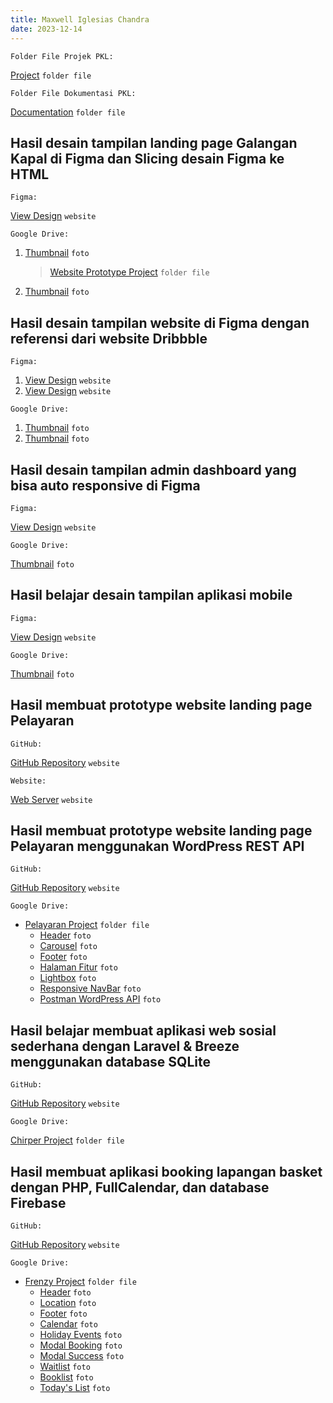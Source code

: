 ```yaml
---
title: Maxwell Iglesias Chandra
date: 2023-12-14
---
```


`Folder File Projek PKL:`

[Project](https://drive.google.com/drive/folders/1DNUt8rk8WZ_fAwfpgmKVbYDCaOVxI691?usp=sharing) `folder file`

`Folder File Dokumentasi PKL:`

[Documentation](https://drive.google.com/drive/folders/1Bkj_uVNZYveOtpWImyjrZoTdPJRODTJK?usp=sharing) `folder file`

## Hasil desain tampilan landing page Galangan Kapal di Figma dan Slicing desain Figma ke HTML

`Figma:`

[View Design](https://www.figma.com/file/41uy44ggdkmuIiDdEmW2iU/Landing-Page-Galangan-Kapal?type=design&node-id=0%3A1&mode=dev) `website`

`Google Drive:`

1.  [Thumbnail](https://drive.google.com/file/d/1Id9C5P3apLRQlhX2LXfoHW0w_ZG_WiXg/view?usp=sharing) `foto`
    > [Website Prototype Project](https://drive.google.com/drive/folders/172eaegBZzoL4w1ZltAydjM3kI3HySF52?usp=sharing) `folder file`
2.  [Thumbnail](https://drive.google.com/file/d/1NbBToKZteLIUZjNeVO12AnutLvLOIz9m/view?usp=sharing) `foto`

## Hasil desain tampilan website di Figma dengan referensi dari website Dribbble

`Figma:`

1.  [View Design](https://www.figma.com/file/NXyfERIz0mYKK4lu4z03bt/Learning-Figma-with-Dribbble?type=design&node-id=0%3A1&mode=dev) `website`
2.  [View Design](https://www.figma.com/file/BFJbE2BMlejisZAEWTqqSB/Learning-Figma-with-Dribbble-2?type=design&node-id=0%3A1&mode=dev) `website`

`Google Drive:`

1.  [Thumbnail](https://drive.google.com/file/d/1i5hAo3Qn-epTeFaLVNo6NGKjVz7D5YkF/view?usp=sharing) `foto`
2.  [Thumbnail](https://drive.google.com/file/d/1dvOo6w3dszDZNKXn7TaO9jiO5DpTiGre/view?usp=sharing) `foto`

## Hasil desain tampilan admin dashboard yang bisa auto responsive di Figma

`Figma:`

[View Design](https://www.figma.com/file/KhQSsFoB3MmgE73rd6pLh3/Admin-Dashboard?type=design&node-id=0%3A1&mode=dev) `website`

`Google Drive:`

[Thumbnail](https://drive.google.com/file/d/1hLOz36ElKZEdU78D5oXany5MR7R-BFLp/view?usp=sharing) `foto`

## Hasil belajar desain tampilan aplikasi mobile

`Figma:`

[View Design](https://www.figma.com/file/9RlvDtF5hHAHTdwr9pPM4M/Learn-Figma-Mobile-Animation?type=design&node-id=0%3A1&mode=dev) `website`

`Google Drive:`

[Thumbnail](https://drive.google.com/file/d/1bmXRULFud-Jvz8KtqhQwkfiDIjV3UJG1/view?usp=sharing) `foto`

## Hasil membuat prototype website landing page Pelayaran

`GitHub:`

[GitHub Repository](https://github.com/iglesiasmaxwell/pelayaran) `website`

`Website:`

[Web Server](http://aplikasipelayaran.com) `website`

## Hasil membuat prototype website landing page Pelayaran menggunakan WordPress REST API

`GitHub:`

[GitHub Repository](https://github.com/iglesiasmaxwell/pelayaran/tree/dynamic) `website`

`Google Drive:`

- [Pelayaran Project](https://drive.google.com/drive/folders/11rESfW7SajcHLupPuLu1IMBtipV1VXiO?usp=sharing) `folder file`
  - [Header](https://drive.google.com/file/d/1ZGTIeq1AJRD3YX8Gm3s1ajbiANwqvYKf/view?usp=sharing) `foto`
  - [Carousel](https://drive.google.com/file/d/1fbrD48tmXKtCrQ8fGTkW2WinFT5fk3cm/view?usp=sharing) `foto`
  - [Footer](https://drive.google.com/file/d/1P9uGMpUHfJngZUITMBhFPvnX_N_ecldZ/view?usp=sharing) `foto`
  - [Halaman Fitur](https://drive.google.com/file/d/1IJcVjxEsklfiuk_EolIyysIiwYNcpLYa/view?usp=sharing) `foto`
  - [Lightbox](https://drive.google.com/file/d/1B5hWV9qK3gizMaU-idgKIBGAcIsEfRdk/view?usp=sharing) `foto`
  - [Responsive NavBar](https://drive.google.com/file/d/13IOFp3sC9NIL2Ufh-WACxq-_eAzVjemE/view?usp=sharing) `foto`
  - [Postman WordPress API](https://drive.google.com/file/d/13msZYT-8FTWjdTx_RVj1lZiBQni0bI_Y/view?usp=sharing) `foto`

## Hasil belajar membuat aplikasi web sosial sederhana dengan Laravel & Breeze menggunakan database SQLite

`GitHub:`

[GitHub Repository](https://github.com/iglesiasmaxwell/chirper) `website`

`Google Drive:`

[Chirper Project](https://drive.google.com/drive/folders/13NbGxdlcshLOEt1nYsd9KX9waAWaDmk8?usp=sharing) `folder file`

## Hasil membuat aplikasi booking lapangan basket dengan PHP, FullCalendar, dan database Firebase

`GitHub:`

[GitHub Repository](https://github.com/iglesiasmaxwell/frenzy) `website`

`Google Drive:`

- [Frenzy Project](https://drive.google.com/drive/folders/1picSUWdMhygmFFk_kIZ0FvKF1xt87Ivc?usp=sharing) `folder file`
  - [Header](https://drive.google.com/file/d/1WByqFZvcbBYA_a90Xa6DKDoueP6diVC9/view?usp=drive_link) `foto`
  - [Location](https://drive.google.com/file/d/1jMkRZgiq4mYRilvcYdsMPmEGqwb5J-6h/view?usp=drive_link) `foto`
  - [Footer](https://drive.google.com/file/d/1oCv6jYCv7Y7MbzoKg12npJlwW8nxnVmV/view?usp=drive_link) `foto`
  - [Calendar](https://drive.google.com/file/d/1mTN-NibdH6vyV2y5lV51Ihg2szPudkmj/view?usp=drive_link) `foto`
  - [Holiday Events](https://drive.google.com/file/d/1d33LfCD8AWp-vjK8qs02djlnZpopJNNT/view?usp=drive_link) `foto`
  - [Modal Booking](https://drive.google.com/file/d/14wEPztueo9f8d_uhrVq03HYS4Au1MqAM/view?usp=drive_link) `foto`
  - [Modal Success](https://drive.google.com/file/d/1ozhEgsC0P_xqaTyQ9O5VBgyOtXOy1UVn/view?usp=drive_link) `foto`
  - [Waitlist](https://drive.google.com/file/d/1FOGZKMT1aQd0wwnvRCRLdSmh4j8dtq1o/view?usp=drive_link) `foto`
  - [Booklist](https://drive.google.com/file/d/15dP40I5PRTRmd_rkOjM666MtWN3_SLs8/view?usp=drive_link) `foto`
  - [Today\'s List](https://drive.google.com/file/d/1uuKRAguVRhoUwlu7e82s4v5gdHZVOPHQ/view?usp=drive_link) `foto`
